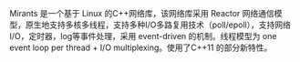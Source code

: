Mirants 是一个基于 Linux 的C++网络库，该网络库采用 Reactor 网络通信模型，原生地支持多核多线程，支持多种I/O多路复用技术（poll/epoll），支持网络 I/O，定时器，log等事件处理，采用 event-driven 的机制。线程模型为 one event loop per thread + I/O multiplexing。使用了C++11 的部分新特性。
